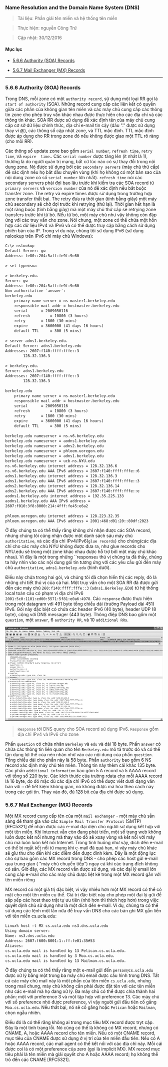 ### Name Resolution and the Domain Name System (DNS)

> Tài liệu: Phần giải tên miền và hệ thống tên miền

> Thực hiện: nguyễn Công Trứ

> Cập nhật: 30/12/2016

#### Mục lục

- [5.6.6 Authority (SOA) Records](#5.6.6)

- [5.6.7 Mail Exchanger (MX) Records](#5.6.7)

***

<a name="5.6.6"></a>
### 5.6.6 Authority (SOA) Records

Trong DNS, mỗi zone có một `authority record`, sử dụng một loại RR gọi là `start of authority` (SOA). Những record cung cấp các liên kết có quyền giữa các phần của không gian tên miền và các máy chủ cung cấp các thông tin zone cho phép truy vấn khác nhau được thực hiện cho các địa chỉ và các thông tin khác. SOA RR được sử dụng để xác định tên của máy chủ cung cấp cơ sở dữ liệu chính thức, địa chỉ e-mail tin cậy (dấu "." được sử dụng thay vì @), các thông số cập nhật zone, và TTL mặc định. TTL mặc định được áp dụng cho RR trong zone đó nếu không được giao một TTL rõ ràng (cho mỗi RR).

Các thông số update zone bao gồm `serial number`, `refresh time`, `retry time`, và `expire  time`.. Các `serial number` được tăng lên (ít nhất là 1), thường là do người quản trị mạng, bất cứ lúc nào có sự thay đổi trong nội dung zone. Nó được sử dụng bởi các `secondary servers` (máy chủ thứ cấp) để xác định nếu họ bắt đầu chuyển vùng (khi họ không có một bản sao của nội dung zone có số `serial number` lớn nhất). `refresh time` nói các secondary servers phải đợi bao lâu trước khi kiểm tra các SOA record từ `primary servers` và `version number` của nó để xác định nếu bắt buộc transfer zone. The retry và expire times được sử dụng trong trường hợp zone transfer thất bại. The retry đưa ra thời gian (tính bằng giây) một máy chủ secondary sẽ chờ đợi trước khi retrying (thử lại). Thời gian hết hạn là một ràng buộc (tính bằng giây) mà một máy chủ thứ cấp sẽ retrying zone transfers trước khi từ bỏ. Nếu từ bỏ, một máy chủ như vậy không còn đáp ứng với các truy vấn cho zone. Nói chung, một zone có thể chứa một hỗn hợp các dữ liệu IPv4 và IPv6 và có thể được truy cập bằng cách sử dụng phiên bản của IP. Trong ví dụ này, chúng tôi sử dụng IPv6 (sử dụng nslookup trên IPv6 chỉ máy chủ Windows):

```
C:\> nslookup
Default Server: gw
Address: fe80::204:5aff:fe9f:9e80

> set type=soa

> berkeley.edu.
Server: gw
Address: fe80::204:5aff:fe9f:9e80
Non-authoritative `answer`:
berkeley.edu
	primary name server = ns-master1.berkeley.edu
	responsible mail addr = hostmaster.berkeley.edu
	serial 		= 2009050116
	refresh 		= 10800 (3 hours)
	retry 		= 1800 (30 mins)
	expire 		= 3600000 (41 days 16 hours)
	default TTL 	= 300 (5 mins)

> server adns1.berkeley.edu.
Default Server: adns1.berkeley.edu
Addresses: 2607:f140:ffff:fffe::3 
		128.32.136.3

> berkeley.edu.
Server: adns1.berkeley.edu
Addresses: 2607:f140:ffff:fffe::3
		128.32.136.3

berkeley.edu
	primary name server = ns-master1.berkeley.edu
	responsible mail addr = hostmaster.berkeley.edu
	serial 		= 2009050116
	refresh 		= 10800 (3 hours)
	retry 		= 1800 (30 mins)
	expire 		= 3600000 (41 days 16 hours)
	default TTL 	= 300 (5 mins)

berkeley.edu nameserver = ns.v6.berkeley.edu
berkeley.edu nameserver = aodns1.berkeley.edu
berkeley.edu nameserver = adns2.berkeley.edu
berkeley.edu nameserver = phloem.uoregon.edu
berkeley.edu nameserver = adns1.berkeley.edu
berkeley.edu nameserver = ucb-ns.NYU.edu
ns.v6.berkeley.edu internet address = 128.32.136.6
ns.v6.berkeley.edu AAA IPv6 address = 2607:f140:ffff:fffe::6
adns1.berkeley.edu internet address = 128.32.136.3
adns1.berkeley.edu AAA IPv6 address = 2607:f140:ffff:fffe::3
adns2.berkeley.edu internet address = 128.32.136.14
adns2.berkeley.edu AAA IPv6 address = 2607:f140:ffff:fffe::e
aodns1.berkeley.edu internet address = 192.35.225.133
aodns1.berkeley.edu AAA IPv6 address = 2607:f010:3f8:8000:214:4fff:fe45:e6a2

phloem.uoregon.edu internet address = 128.223.32.35
phloem.uoregon.edu AAA IPv6 address = 2001:468:d01:20::80df:2023
```

Ở đây chúng ta có thể thấy rằng không chỉ nhận được các SOA record, nhưng chúng tôi cũng nhận được một danh sách sáu máy chủ `authoritative`, và các địa chỉ IPv4/IPv6(`glue records`) cho chúng(các địa chỉ cho các máy chủ NYU không được đưa ra, như glue records cho NYU.edu sẽ trong một zone khác nhau được hỗ trợ bởi một máy chủ khác nhau). Vì đây là một trong những ``response`s` thú vị chúng ta đã thấy, chúng ta hãy nhìn vào các nội dung gói tin tương ứng với các yêu cầu gửi đến máy chủ `authoritative`, `adns1.berkeley.edu` (hình dưới).

Điều này chứa trong hai gói, và chúng tôi đã chọn hiển thị các reply, đó là những chi tiết thú vị của cả hai. Một truy vấn cho một SOA RR đã được gửi đến các máy chủ `260:f140:ffff:fffe::3` (`adns1.Berkeley.EDU`) từ hệ thống local toàn cầu có phạm vi địa chỉ IPv6 `2001:5c0:1101:ed00:5571:5f81:e0a6:4978`. Các `response` được thực hiện trong một datagram với 491 byte tổng chiều dài (trường Payload dài 451) IPv6. Gói này đặc biệt có chứa các header IPv6 (40 byte), header UDP (8 byte), cộng với DNS messager (443 byte). Thông điệp DNS bao gồm một `question`, một `answer`, 6 `authority RR`, và 10 `additional RRs`.

![](https://github.com/ctnguyenvn/sysadmin_level1/blob/master/Task26_Translation_TC-IP_Illustrated_Vol1_Page_541to546/Image/1.png)

> `Response` tới DNS query cho SOA record sử dụng IPv6. `Response` gồm địa chỉ IPv4 và IPv6 cho zone

Phần `question` có chứa nhãn `Berkeley` và `edu` và dài 18 byte. Phần `answer` có chứa các thông tin liên quan cho tên `Berkeley.edu` mô tả trước đó và có thể tận dụng lợi thế của nén nhãn nhờ vào các nội dung của phần `question`. Tổng chiều dài cho phần này là 58 byte. Phần `authority` bao gồm 6 NS record xác định máy chủ tên miền. Thông tin này thêm cái khác 135 byte. Các phần `additional information` bao gồm 5 A record và 5 AAAA record với tổng số 220 byte. Các kích thước của trường rdata cho mỗi AAAA record là 16 byte, do đó mặc dù các địa chỉ IPv6 có thể được viết dưới dạng văn bản với :: để tiết kiệm không gian, nó không được mã hóa theo cách này trong các gói tin. Thay vào đó, đủ 128 bit của địa chỉ được sử dụng.

<a name="5.6.7"></a>
### 5.6.7 Mail Exchanger (MX) Records

Một MX record cung cấp tên của một `mail exchanger` - một máy chủ sẵn sàng để tham gia vào các `Simple Mail Transfer Protocol` (SMTP) [RFC5321] để nhận được các e-mail đại diện cho người sử dụng kết hợp với một tên miền. Khi Internet vẫn còn đang phát triển, một số trang web không luôn được kết nối nhưng mà thay vào đó sẽ xoay vòng và kết nối với máy chủ mà luôn luôn kết nối Internet. Trong tình huống như vậy, đích đến e-mail có thể bị ngắt kết nối từ mạng khi e-mail đã quá hạn, vì vậy máy chủ khác sẽ gĩư thư cho đến khi các điểm đến được đính kèm. Đây là một động lực cho sự bao gồm các MX record trong DNS - cho phép các host gửi e-mail qua trung gian ( "máy chủ chuyển tiếp") ngay cả khi các trang đích không có sẵn. Giờ đây, các MX record vẫn được sử dụng, và các đại lý email lớn cung cấp e-mail cho các máy chủ được liệt kê trong một MX record gắn với tên miền riêng

MX record có một giá trị đặc biệt, vì vậy nhiều hơn một MX record có thể có mặt cho một tên miền cụ thể. Giá trị đặc biệt này cho phép một đại lý gửi để sắp xếp các host theo trật tự ưu tiên (nhỏ hơn thì thích hợp hơn) trong việc quyết định chủ sử dụng như là một đích đến e-mail. Ví dụ, chúng ta có thể sử dụng các lệnh một lần nữa để truy vấn DNS cho các bản ghi MX gắn liền với tên miền cs.ucla.edu:

```
Linux% host –t MX cs.ucla.edu ns3.dns.ucla.edu
Using domain server:
Name: ns3.dns.ucla.edu
Address: 2607:f600:8001:1::ff:fe01:35#53
Aliases:
cs.ucla.edu mail is handled by 13 Pelican.cs.ucla.edu.
cs.ucla.edu mail is handled by 3 Moa.cs.ucla.edu.
cs.ucla.edu mail is handled by 13 Mailman.cs.ucla.edu.
```

Ở đây chúng ta có thể thấy rằng một e-mail gửi đến `person@cs.ucla.edu` được xử lý bằng một trong ba máy chủ email được cấu hình trong DNS. Tất cả các máy chủ mail này là một phần của tên miền `cs.ucla.edu`, nhưng trong mail chung, máy chủ không cần phải được đặt tên với các tên miền như các e-mail mà họ đang xử lý. Ba máy chủ có thể được chia thành hai phần: một với preference 3 và một tập hợp với preference 13. Các máy chủ với số preference nhỏ được preference, vì vậy người gửi đầu tiên cố gắng `Moa.cs.ucla.edu`. Nếu thất bại, nó sẽ cố gắng hoặc `Pelican` hoặc `Mailman`, chọn ngẫu nhiên.

Điều đó là có thể rằng không ai trong mục tiêu MX record được tryt cập. Đây là một tình trạng lỗi. Nó cũng có thể là không có MX record, nhưng có CNAME, A, hoặc AAAA record cho tên miền. Nếu có một CNAME record, mục tiêu của CNAME được sử dụng ở vị trí của tên miền đầu tiên. Nếu có A hoặc AAAA record, các mail agent có thể kết nối với các địa chỉ này. Mỗi cái được coi là có một preference của zero (gọi là implicit MX). MX record mục tiêu phải là tên miền mà giải quyết cho A hoặc AAAA record; họ không thể trỏ đến các CNAME [RFC5321].
